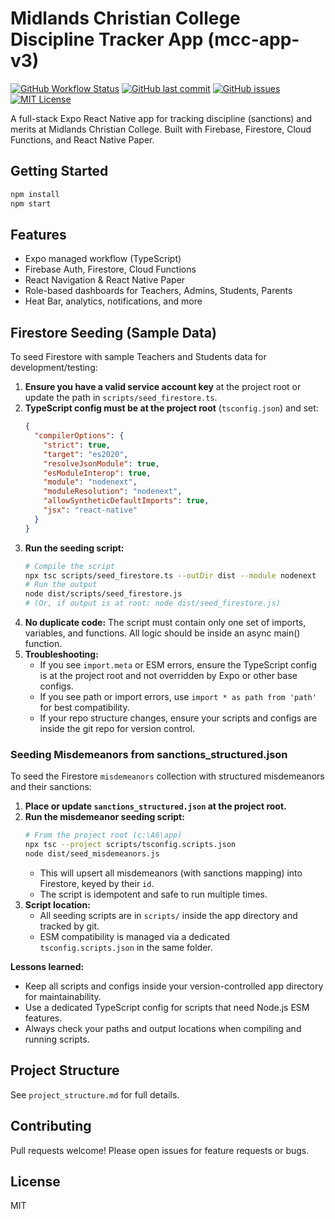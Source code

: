 # Midlands Christian College Discipline Tracker App (mcc-app-v3)

[![GitHub Workflow Status](https://img.shields.io/github/actions/workflow/status/MacMbizo/mcc-discipline-tracker-v2/main.yml?branch=master)](https://github.com/MacMbizo/mcc-discipline-tracker-v2/actions)
[![GitHub last commit](https://img.shields.io/github/last-commit/MacMbizo/mcc-discipline-tracker-v2)](https://github.com/MacMbizo/mcc-discipline-tracker-v2/commits/master)
[![GitHub issues](https://img.shields.io/github/issues/MacMbizo/mcc-discipline-tracker-v2)](https://github.com/MacMbizo/mcc-discipline-tracker-v2/issues)
[![MIT License](https://img.shields.io/github/license/MacMbizo/mcc-discipline-tracker-v2)](LICENSE)

A full-stack Expo React Native app for tracking discipline (sanctions) and merits at Midlands Christian College. Built with Firebase, Firestore, Cloud Functions, and React Native Paper.

## Getting Started

```bash
npm install
npm start
```

## Features
- Expo managed workflow (TypeScript)
- Firebase Auth, Firestore, Cloud Functions
- React Navigation & React Native Paper
- Role-based dashboards for Teachers, Admins, Students, Parents
- Heat Bar, analytics, notifications, and more

## Firestore Seeding (Sample Data)

To seed Firestore with sample Teachers and Students data for development/testing:

1. **Ensure you have a valid service account key** at the project root or update the path in `scripts/seed_firestore.ts`.
2. **TypeScript config must be at the project root** (`tsconfig.json`) and set:
   ```json
   {
     "compilerOptions": {
       "strict": true,
       "target": "es2020",
       "resolveJsonModule": true,
       "esModuleInterop": true,
       "module": "nodenext",
       "moduleResolution": "nodenext",
       "allowSyntheticDefaultImports": true,
       "jsx": "react-native"
     }
   }
   ```
3. **Run the seeding script:**
   ```bash
   # Compile the script
   npx tsc scripts/seed_firestore.ts --outDir dist --module nodenext
   # Run the output
   node dist/scripts/seed_firestore.js
   # (Or, if output is at root: node dist/seed_firestore.js)
   ```
4. **No duplicate code:** The script must contain only one set of imports, variables, and functions. All logic should be inside an async main() function.
5. **Troubleshooting:**
   - If you see `import.meta` or ESM errors, ensure the TypeScript config is at the project root and not overridden by Expo or other base configs.
   - If you see path or import errors, use `import * as path from 'path'` for best compatibility.
   - If your repo structure changes, ensure your scripts and configs are inside the git repo for version control.

### Seeding Misdemeanors from sanctions_structured.json

To seed the Firestore `misdemeanors` collection with structured misdemeanors and their sanctions:

1. **Place or update `sanctions_structured.json` at the project root.**
2. **Run the misdemeanor seeding script:**
   ```bash
   # From the project root (c:\A6\app)
   npx tsc --project scripts/tsconfig.scripts.json
   node dist/seed_misdemeanors.js
   ```
   - This will upsert all misdemeanors (with sanctions mapping) into Firestore, keyed by their `id`.
   - The script is idempotent and safe to run multiple times.
3. **Script location:**
   - All seeding scripts are in `scripts/` inside the app directory and tracked by git.
   - ESM compatibility is managed via a dedicated `tsconfig.scripts.json` in the same folder.

**Lessons learned:**
- Keep all scripts and configs inside your version-controlled app directory for maintainability.
- Use a dedicated TypeScript config for scripts that need Node.js ESM features.
- Always check your paths and output locations when compiling and running scripts.

## Project Structure
See `project_structure.md` for full details.

## Contributing
Pull requests welcome! Please open issues for feature requests or bugs.

## License
MIT
